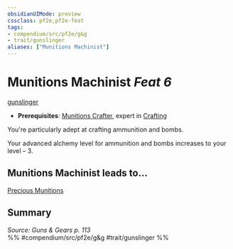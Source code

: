 ```yaml
---
obsidianUIMode: preview
cssclass: pf2e,pf2e-feat
tags:
- compendium/src/pf2e/g&g
- trait/gunslinger
aliases: ["Munitions Machinist"]
---
```

# Munitions Machinist  *Feat 6*  
[gunslinger](/rules/traits/gunslinger-g-g.md)  

- **Prerequisites**: [Munitions Crafter](/compendium/feats/munitions-crafter-g-g.md), expert in [Crafting](/compendium/skills.md#Crafting)

You're particularly adept at crafting ammunition and bombs.

Your advanced alchemy level for ammunition and bombs increases to your level – 3.

## Munitions Machinist leads to...

[Precious Munitions](/compendium/feats/precious-munitions-g-g.md)

## Summary

*Source: Guns & Gears p. 113*  
%% #compendium/src/pf2e/g&g #trait/gunslinger %%
